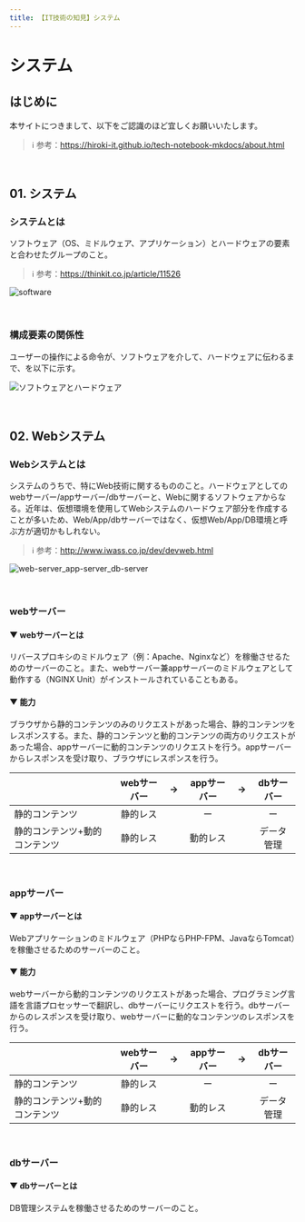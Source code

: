 ```yaml
---
title: 【IT技術の知見】システム
---
```


# システム

## はじめに

本サイトにつきまして、以下をご認識のほど宜しくお願いいたします。

> ℹ️ 参考：https://hiroki-it.github.io/tech-notebook-mkdocs/about.html

<br>

## 01. システム

### システムとは

ソフトウェア（OS、ミドルウェア、アプリケーション）とハードウェアの要素と合わせたグループのこと。

> ℹ️ 参考：https://thinkit.co.jp/article/11526

![software](https://raw.githubusercontent.com/hiroki-it/tech-notebook/master/images/software.png)

<br>

### 構成要素の関係性

ユーザーの操作による命令が、ソフトウェアを介して、ハードウェアに伝わるまで、を以下に示す。

![ソフトウェアとハードウェア](https://raw.githubusercontent.com/hiroki-it/tech-notebook/master/images/ソフトウェアとハードウェア.png)

<br>

## 02. Webシステム

### Webシステムとは

システムのうちで、特にWeb技術に関するもののこと。ハードウェアとしてのwebサーバー/appサーバー/dbサーバーと、Webに関するソフトウェアからなる。近年は、仮想環境を使用してWebシステムのハードウェア部分を作成することが多いため、Web/App/dbサーバーではなく、仮想Web/App/DB環境と呼ぶ方が適切かもしれない。

> ℹ️ 参考：http://www.iwass.co.jp/dev/devweb.html

![web-server_app-server_db-server](https://raw.githubusercontent.com/hiroki-it/tech-notebook/master/images/web-server_app-server_db-server.png)

<br>

### webサーバー

#### ▼ webサーバーとは

リバースプロキシのミドルウェア（例：Apache、Nginxなど）を稼働させるためのサーバーのこと。また、webサーバー兼appサーバーのミドルウェアとして動作する（NGINX Unit）がインストールされていることもある。

#### ▼ 能力

ブラウザから静的コンテンツのみのリクエストがあった場合、静的コンテンツをレスポンスする。また、静的コンテンツと動的コンテンツの両方のリクエストがあった場合、appサーバーに動的コンテンツのリクエストを行う。appサーバーからレスポンスを受け取り、ブラウザにレスポンスを行う。

|                                | webサーバー    |  →   | appサーバー | →     | dbサーバー |
| ------------------------------ |:-----------:|:------:| :---------:|:-------:| :--------: |
| 静的コンテンツ                 | 静的レス       |      |     ー      |       |     ー     |
| 静的コンテンツ+動的コンテンツ | 静的レス       |      |  動的レス   |       | データ管理 |


<br>

### appサーバー

#### ▼ appサーバーとは

Webアプリケーションのミドルウェア（PHPならPHP-FPM、JavaならTomcat）を稼働させるためのサーバーのこと。

#### ▼ 能力

webサーバーから動的コンテンツのリクエストがあった場合、プログラミング言語を言語プロセッサーで翻訳し、dbサーバーにリクエストを行う。dbサーバーからのレスポンスを受け取り、webサーバーに動的なコンテンツのレスポンスを行う。


|                                | webサーバー |  →   | appサーバー |  →   | dbサーバー |
| ------------------------------ |:-----------:|:------:| :---------:|:-------:| :--------: |
| 静的コンテンツ                 |  静的レス   |      |     ー      |      |     ー     |
| 静的コンテンツ+動的コンテンツ |  静的レス   |      |  動的レス   |      | データ管理 |


<br>

### dbサーバー

#### ▼ dbサーバーとは

DB管理システムを稼働させるためのサーバーのこと。

<br>
